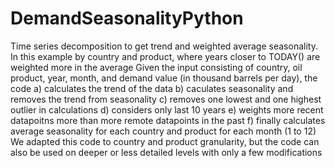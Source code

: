 # DemandSeasonalityPython
Time series decomposition to get trend and weighted average seasonality. In this example by country and product, where years closer to TODAY() are weighted more in the average
Given the input consisting of country, oil product, year, month, and demand value (in thousand barrels per day), the code
a) calculates the trend of the data
b) caculates seasonality and removes the trend from seasonality
c) removes one lowest and one highest outlier in calculations
d) considers only last 10 years
e) weights more recent datapoitns more than more remote datapoints in the past
f) finally calculates average seasonality for each country and product for each month (1 to 12)
We adapted this code to country and product granularity, but the code can also be used on deeper or less detailed levels with only a few modifications
